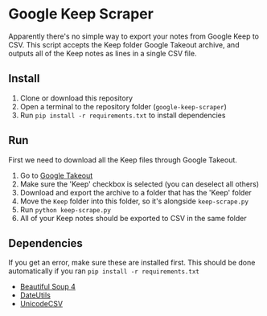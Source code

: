 # Google Keep Scraper
Apparently there's no simple way to export your notes from Google Keep to CSV. This script accepts the Keep folder Google Takeout archive, and outputs all of the Keep notes as lines in a single CSV file.

## Install
1. Clone or download this repository
1. Open a terminal to the repository folder (`google-keep-scraper`)
1. Run `pip install -r requirements.txt` to install dependencies

## Run
First we need to download all the Keep files through Google Takeout.
1. Go to [Google Takeout](https://takeout.google.com/settings/takeout)
1. Make sure the 'Keep' checkbox is selected (you can deselect all others)
1. Download and export the archive to a folder that has the 'Keep' folder
1. Move the `Keep` folder into this folder, so it's alongside `keep-scrape.py`
1. Run `python keep-scrape.py`
1. All of your Keep notes should be exported to CSV in the same folder

## Dependencies
If you get an error, make sure these are installed first. This should be done automatically if you ran `pip install -r requirements.txt`

- [Beautiful Soup 4](https://pypi.python.org/pypi/beautifulsoup4)
- [DateUtils](https://pypi.python.org/pypi/dateutils)
- [UnicodeCSV](https://pypi.python.org/pypi/unicodecsv)